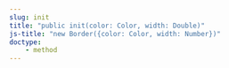 ```yaml
---
slug: init
title: "public init(color: Color, width: Double)"
js-title: "new Border({color: Color, width: Number})"
doctype:
    - method
---
```

